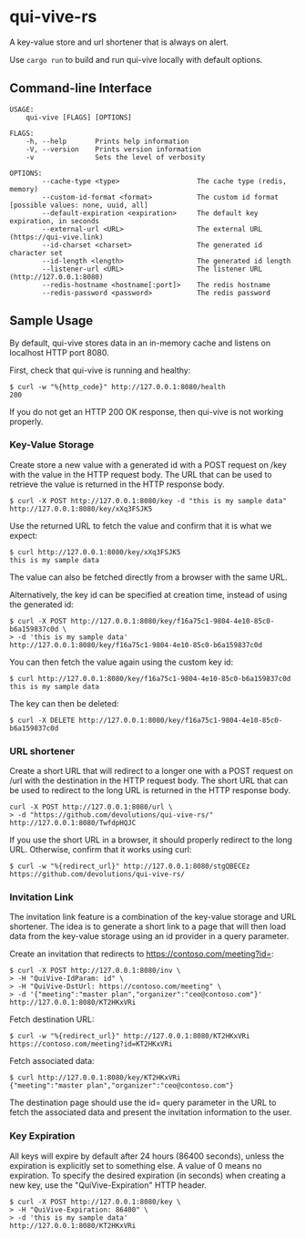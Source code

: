 # qui-vive-rs

A key-value store and url shortener that is always on alert.

Use `cargo run` to build and run qui-vive locally with default options.

## Command-line Interface

```
USAGE:
    qui-vive [FLAGS] [OPTIONS]

FLAGS:
    -h, --help       Prints help information
    -V, --version    Prints version information
    -v               Sets the level of verbosity

OPTIONS:
        --cache-type <type>                   The cache type (redis, memory)
        --custom-id-format <format>           The custom id format [possible values: none, uuid, all]
        --default-expiration <expiration>     The default key expiration, in seconds
        --external-url <URL>                  The external URL (https://qui-vive.link)
        --id-charset <charset>                The generated id character set
        --id-length <length>                  The generated id length
        --listener-url <URL>                  The listener URL (http://127.0.0.1:8080)
        --redis-hostname <hostname[:port]>    The redis hostname
        --redis-password <password>           The redis password
```

## Sample Usage

By default, qui-vive stores data in an in-memory cache and listens on localhost HTTP port 8080.

First, check that qui-vive is running and healthy:
```
$ curl -w "%{http_code}" http://127.0.0.1:8080/health
200
```

If you do not get an HTTP 200 OK response, then qui-vive is not working properly.

### Key-Value Storage

Create store a new value with a generated id with a POST request on /key with the value in the HTTP request body. The URL that can be used to retrieve the value is returned in the HTTP response body.
```
$ curl -X POST http://127.0.0.1:8080/key -d "this is my sample data"
http://127.0.0.1:8080/key/xXq3FSJK5
```

Use the returned URL to fetch the value and confirm that it is what we expect:
```
$ curl http://127.0.0.1:8080/key/xXq3FSJK5
this is my sample data
```

The value can also be fetched directly from a browser with the same URL.

Alternatively, the key id can be specified at creation time, instead of using the generated id:

```
$ curl -X POST http://127.0.0.1:8080/key/f16a75c1-9804-4e10-85c0-b6a159837c0d \
> -d 'this is my sample data'
http://127.0.0.1:8080/key/f16a75c1-9804-4e10-85c0-b6a159837c0d
```

You can then fetch the value again using the custom key id:

```
$ curl http://127.0.0.1:8080/key/f16a75c1-9804-4e10-85c0-b6a159837c0d
this is my sample data
```

The key can then be deleted:

```
$ curl -X DELETE http://127.0.0.1:8080/key/f16a75c1-9804-4e10-85c0-b6a159837c0d
```

### URL shortener

Create a short URL that will redirect to a longer one with a POST request on /url with the destination in the HTTP request body. The short URL that can be used to redirect to the long URL is returned in the HTTP response body.

```
curl -X POST http://127.0.0.1:8080/url \
> -d "https://github.com/devolutions/qui-vive-rs/"
http://127.0.0.1:8080/TwfdpHQJC
```

If you use the short URL in a browser, it should properly redirect to the long URL. Otherwise, confirm that it works using curl:

```
$ curl -w "%{redirect_url}" http://127.0.0.1:8080/stgQBECEz
https://github.com/devolutions/qui-vive-rs/
```

### Invitation Link

The invitation link feature is a combination of the key-value storage and URL shortener. The idea is to generate a short link to a page that will then load data from the key-value storage using an id provider in a query parameter.

Create an invitation that redirects to https://contoso.com/meeting?id=<qui-vive-id>:
```
$ curl -X POST http://127.0.0.1:8080/inv \
> -H "QuiVive-IdParam: id" \
> -H "QuiVive-DstUrl: https://contoso.com/meeting" \
> -d '{"meeting":"master plan","organizer":"ceo@contoso.com"}'
http://127.0.0.1:8080/KT2HKxVRi
```

Fetch destination URL:
```
$ curl -w "%{redirect_url}" http://127.0.0.1:8080/KT2HKxVRi
https://contoso.com/meeting?id=KT2HKxVRi
```

Fetch associated data:
```
$ curl http://127.0.0.1:8080/key/KT2HKxVRi
{"meeting":"master plan","organizer":"ceo@contoso.com"}
```

The destination page should use the id=<qui-vive-id> query parameter in the URL to fetch the associated data and present the invitation information to the user.

### Key Expiration

All keys will expire by default after 24 hours (86400 seconds), unless the expiration is explicitly set to something else. A value of 0 means no expiration. To specify the desired expiration (in seconds) when creating a new key, use the "QuiVive-Expiration" HTTP header.

```
$ curl -X POST http://127.0.0.1:8080/key \
> -H "QuiVive-Expiration: 86400" \
> -d 'this is my sample data'
http://127.0.0.1:8080/KT2HKxVRi
```
